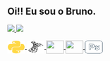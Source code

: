 ## Oi!! Eu sou o Bruno.
<div>
  <a href="https://github.com/brSiqueira">
    <div>
      <img height="180em" src="https://github-readme-stats.vercel.app/api?username=brsiqueira&show_icons=true&theme=vue-dark&include_all_commits=true&count_private=true&hide_border=true"/>
      <img height="180em" src="https://github-readme-stats.vercel.app/api/top-langs/?username=brsiqueira&langs_count=16&theme=vue-dark&hide_border=true"/>
    </div>
</div>    
 
<div style="display: inline_block"><br>
  <img align="center" height="30" width="40" src="https://raw.githubusercontent.com/devicons/devicon/master/icons/python/python-plain.svg">
  <img align="center" height="30" width="40" src="https://raw.githubusercontent.com/devicons/devicon/master/icons/microsoftsqlserver/microsoftsqlserver-plain.svg">
  <img align="center" height="30" width="40" src="https://www.bizone.co.th/application/files/1715/6345/2458/bism-normalizer.svg">
  <img align="center" height="30" width="40" src="https://upload.wikimedia.org/wikipedia/commons/c/cf/New_Power_BI_Logo.svg">   
  <img align="center" height="30" width="40" src="https://raw.githubusercontent.com/devicons/devicon/master/icons/photoshop/photoshop-line.svg">
</div>

##
<div>
    <div align="center" style=" height: 50px; background-image:url('https://i.pinimg.com/originals/e8/34/ee/e834ee181e99637c0d5ad93d6e29bbc1.jpg'); background-position: center;"> 
    </div>   
</div>